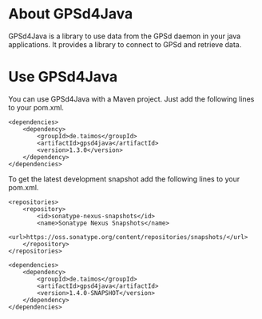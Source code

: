 About GPSd4Java
===============

GPSd4Java is a library to use data from the GPSd daemon in your java applications. It provides a library to connect to GPSd and retrieve data.

Use GPSd4Java
=============

You can use GPSd4Java with a Maven project. Just add the following lines to your pom.xml.

	<dependencies>
		<dependency>
			<groupId>de.taimos</groupId>
			<artifactId>gpsd4java</artifactId>
			<version>1.3.0</version>
		</dependency>
	</dependencies>


To get the latest development snapshot add the following lines to your pom.xml.

	<repositories>
		<repository>
			<id>sonatype-nexus-snapshots</id>
			<name>Sonatype Nexus Snapshots</name>
			<url>https://oss.sonatype.org/content/repositories/snapshots/</url>
		</repository>
	</repositories>

	<dependencies>
		<dependency>
			<groupId>de.taimos</groupId>
			<artifactId>gpsd4java</artifactId>
			<version>1.4.0-SNAPSHOT</version>
		</dependency>
	</dependencies>
